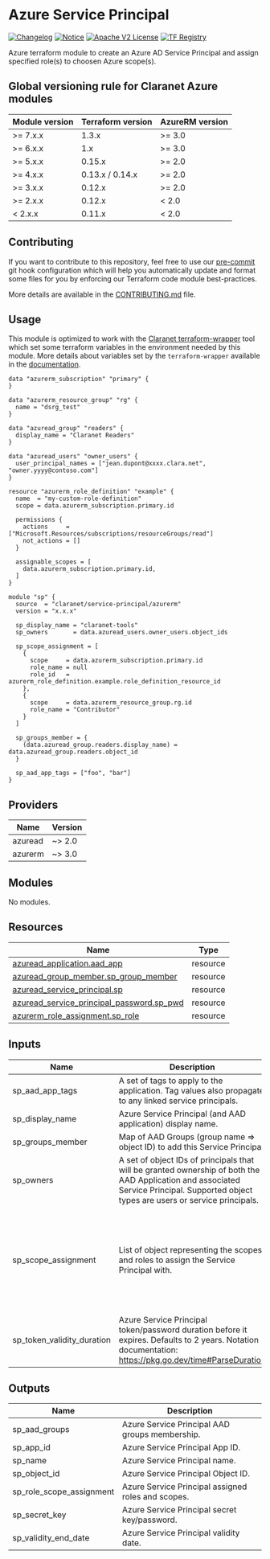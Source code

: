 # Azure Service Principal
[![Changelog](https://img.shields.io/badge/changelog-release-green.svg)](CHANGELOG.md) [![Notice](https://img.shields.io/badge/notice-copyright-yellow.svg)](NOTICE) [![Apache V2 License](https://img.shields.io/badge/license-Apache%20V2-orange.svg)](LICENSE) [![TF Registry](https://img.shields.io/badge/terraform-registry-blue.svg)](https://registry.terraform.io/modules/claranet/service-principal/azurerm/)

Azure terraform module to create an Azure AD Service Principal and assign specified role(s) to choosen Azure scope(s).

<!-- BEGIN_TF_DOCS -->
## Global versioning rule for Claranet Azure modules

| Module version | Terraform version | AzureRM version |
| -------------- | ----------------- | --------------- |
| >= 7.x.x       | 1.3.x             | >= 3.0          |
| >= 6.x.x       | 1.x               | >= 3.0          |
| >= 5.x.x       | 0.15.x            | >= 2.0          |
| >= 4.x.x       | 0.13.x / 0.14.x   | >= 2.0          |
| >= 3.x.x       | 0.12.x            | >= 2.0          |
| >= 2.x.x       | 0.12.x            | < 2.0           |
| <  2.x.x       | 0.11.x            | < 2.0           |

## Contributing

If you want to contribute to this repository, feel free to use our [pre-commit](https://pre-commit.com/) git hook configuration
which will help you automatically update and format some files for you by enforcing our Terraform code module best-practices.

More details are available in the [CONTRIBUTING.md](./CONTRIBUTING.md#pull-request-process) file.

## Usage

This module is optimized to work with the [Claranet terraform-wrapper](https://github.com/claranet/terraform-wrapper) tool
which set some terraform variables in the environment needed by this module.
More details about variables set by the `terraform-wrapper` available in the [documentation](https://github.com/claranet/terraform-wrapper#environment).

```hcl
data "azurerm_subscription" "primary" {
}

data "azurerm_resource_group" "rg" {
  name = "dsrg_test"
}

data "azuread_group" "readers" {
  display_name = "Claranet Readers"
}

data "azuread_users" "owner_users" {
  user_principal_names = ["jean.dupont@xxxx.clara.net", "owner.yyyy@contoso.com"]
}

resource "azurerm_role_definition" "example" {
  name  = "my-custom-role-definition"
  scope = data.azurerm_subscription.primary.id

  permissions {
    actions     = ["Microsoft.Resources/subscriptions/resourceGroups/read"]
    not_actions = []
  }

  assignable_scopes = [
    data.azurerm_subscription.primary.id,
  ]
}

module "sp" {
  source  = "claranet/service-principal/azurerm"
  version = "x.x.x"

  sp_display_name = "claranet-tools"
  sp_owners       = data.azuread_users.owner_users.object_ids

  sp_scope_assignment = [
    {
      scope     = data.azurerm_subscription.primary.id
      role_name = null
      role_id   = azurerm_role_definition.example.role_definition_resource_id
    },
    {
      scope     = data.azurerm_resource_group.rg.id
      role_name = "Contributor"
    }
  ]

  sp_groups_member = {
    (data.azuread_group.readers.display_name) = data.azuread_group.readers.object_id
  }

  sp_aad_app_tags = ["foo", "bar"]
}
```

## Providers

| Name | Version |
|------|---------|
| azuread | ~> 2.0 |
| azurerm | ~> 3.0 |

## Modules

No modules.

## Resources

| Name | Type |
|------|------|
| [azuread_application.aad_app](https://registry.terraform.io/providers/hashicorp/azuread/latest/docs/resources/application) | resource |
| [azuread_group_member.sp_group_member](https://registry.terraform.io/providers/hashicorp/azuread/latest/docs/resources/group_member) | resource |
| [azuread_service_principal.sp](https://registry.terraform.io/providers/hashicorp/azuread/latest/docs/resources/service_principal) | resource |
| [azuread_service_principal_password.sp_pwd](https://registry.terraform.io/providers/hashicorp/azuread/latest/docs/resources/service_principal_password) | resource |
| [azurerm_role_assignment.sp_role](https://registry.terraform.io/providers/hashicorp/azurerm/latest/docs/resources/role_assignment) | resource |

## Inputs

| Name | Description | Type | Default | Required |
|------|-------------|------|---------|:--------:|
| sp\_aad\_app\_tags | A set of tags to apply to the application. Tag values also propagate to any linked service principals. | `list(string)` | `[]` | no |
| sp\_display\_name | Azure Service Principal (and AAD application) display name. | `string` | n/a | yes |
| sp\_groups\_member | Map of AAD Groups (group name => object ID) to add this Service Principal. | `map(string)` | `{}` | no |
| sp\_owners | A set of object IDs of principals that will be granted ownership of both the AAD Application and associated Service Principal. Supported object types are users or service principals. | `list(string)` | `[]` | no |
| sp\_scope\_assignment | List of object representing the scopes and roles to assign the Service Principal with. | <pre>list(object({<br>    scope     = string<br>    role_name = optional(string)<br>    role_id   = optional(string)<br><br>    delegated_managed_identity_resource_id = optional(string)<br>    skip_service_principal_aad_check       = optional(bool, false)<br>  }))</pre> | `[]` | no |
| sp\_token\_validity\_duration | Azure Service Principal token/password duration before it expires. Defaults to 2 years. Notation documentation: https://pkg.go.dev/time#ParseDuration | `string` | `"17520h"` | no |

## Outputs

| Name | Description |
|------|-------------|
| sp\_aad\_groups | Azure Service Principal AAD groups membership. |
| sp\_app\_id | Azure Service Principal App ID. |
| sp\_name | Azure Service Principal name. |
| sp\_object\_id | Azure Service Principal Object ID. |
| sp\_role\_scope\_assignment | Azure Service Principal assigned roles and scopes. |
| sp\_secret\_key | Azure Service Principal secret key/password. |
| sp\_validity\_end\_date | Azure Service Principal validity date. |
<!-- END_TF_DOCS -->
